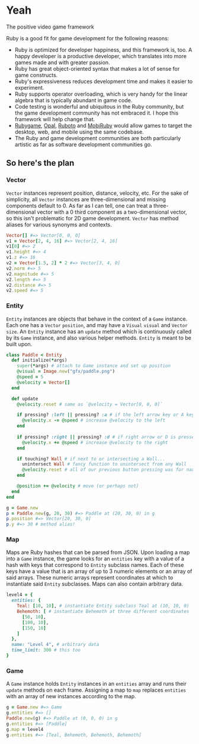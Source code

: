 Yeah
====
The positive video game framework

Ruby is a good fit for game development for the following reasons:
* Ruby is optimized for developer happiness, and this framework is, too. A happy developer is a productive developer, which translates into more games made and with greater passion.
* Ruby has great object-oriented syntax that makes a lot of sense for game constructs.
* Ruby's expressiveness reduces development time and makes it easier to experiment.
* Ruby supports operator overloading, which is very handy for the linear algebra that is typically abundant in game code.
* Code testing is wonderful and ubiquitous in the Ruby community, but the game development community has not embraced it. I hope this framework will help change that.
* [Rubygame](https://github.com/rubygame/rubygame/), [Opal](https://github.com/opal/opal), [Ruboto](https://github.com/ruboto/ruboto) and [MobiRuby](https://github.com/mobiruby/mobiruby-ios) would allow games to target the desktop, web, and mobile using the same codebase.
* The Ruby and game development communities are both particularly artistic as far as software development communities go.

So here's the plan
------------------

### Vector
`Vector` instances represent position, distance, velocity, etc. For the sake of simplicity, all `Vector` instances are three-dimensional and missing components default to 0. As far as I can tell, one can treat a three-dimensional vector with a 0 third component as a two-dimensional vector, so this isn't problematic for 2D game development. `Vector` has method aliases for various synonyms and contexts.

```ruby
Vector[] #=> Vector[0, 0, 0]
v1 = Vector[2, 4, 16] #=> Vector[2, 4, 16]
v1[0] #=> 2
v1.height #=> 4
v1.z #=> 16
v2 = Vector[1.5, 2] * 2 #=> Vector[3, 4, 0]
v2.norm #=> 5
v2.magnitude #=> 5
v2.length #=> 5
v2.distance #=> 5
v2.speed #=> 5
```

### Entity
`Entity` instances are objects that behave in the context of a `Game` instance. Each one has a `Vector` `position`, and may have a `Visual` `visual` and `Vector` `size`. An `Entity` instance has an `update` method which is continuously called by its `Game` instance, and also various helper methods. `Entity` is meant to be built upon.

```ruby
class Paddle < Entity
  def initialize(*args)
    super(*args) # attach to Game instance and set up position
    @visual = Image.new("gfx/paddle.png")
    @speed = 5
    @velocity = Vector[]
  end

  def update
    @velocity.reset # same as `@velocity = Vector[0, 0, 0]`

    if pressing? :left || pressing? :a # if the left arrow key or A key is pressed...
      @velocity.x -= @speed # increase @velocity to the left
    end
    
    if pressing? :right || pressing? :d # if right arrow or D is pressed...
      @velocity.x += @speed # increase @velocity to the right
    end

    if touching? Wall # if next to or intersecting a Wall...
      unintersect Wall # fancy function to unintersect from any Wall
      @velocity.reset # all of our previous button pressing was for naught
    end

    @position += @velocity # move (or perhaps not)
  end
end

g = Game.new
p = Paddle.new(g, 20, 30) #=> Paddle at (20, 30, 0) in g
p.position #=> Vector[20, 30, 0]
p.y #=> 30 # method alias!
```

### Map
Maps are Ruby hashes that can be parsed from JSON. Upon loading a map into a `Game` instance, the game looks for an `entities` key with a value of a hash with keys that correspond to `Entity` subclass names. Each of these keys have a value that is an array of up to 3 numeric elements or an array of said arrays. These numeric arrays represent coordinates at which to instantiate said `Entity` subclasses. Maps can also contain arbitrary data.

```ruby
level4 = {
  entities: {
    Teal: [10, 10], # instantiate Entity subclass Teal at (10, 10, 0)
    Behemoth: [ # instantiate Behemoth at three different coordinates
      [50, 10],
      [100, 10],
      [150, 10]
    ]
  },
  name: "Level 4", # arbitrary data
  time_limit: 300 # this too
}
```

### Game
A `Game` instance holds `Entity` instances in an `entities` array and runs their `update` methods on each frame. Assigning a map to `map` replaces `entities` with an array of new instances according to the map. 

```ruby
g = Game.new #=> Game
g.entities #=> []
Paddle.new(g) #=> Paddle at (0, 0, 0) in g
g.entities #=> [Paddle]
g.map = level4
g.entities #=> [Teal, Behemoth, Behemoth, Behemoth]
```
